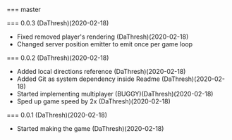 === master

=== 0.0.3 (DaThresh)(2020-02-18)

* Fixed removed player's rendering (DaThresh)(2020-02-18)
* Changed server position emitter to emit once per game loop

=== 0.0.2 (DaThresh)(2020-02-18)

* Added local directions reference (DaThresh)(2020-02-18)
* Added Git as system dependency inside Readme (DaThresh)(2020-02-18)
* Started implementing multiplayer (BUGGY)(DaThresh)(2020-02-18)
* Sped up game speed by 2x (DaThresh)(2020-02-18)

=== 0.0.1 (DaThresh)(2020-02-18)

* Started making the game (DaThresh)(2020-02-18)